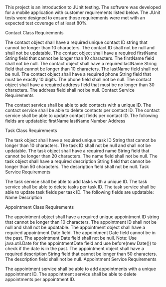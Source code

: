 This project is an introduction to JUnit testing.
The software was developed for a mobile application with customer requirements listed below.
The JUnit tests were designed to ensure those requirements were met with an expected test coverage of at least 80%.


Contact Class Requirements

The contact object shall have a required unique contact ID string that cannot be longer than 10 characters. The contact ID shall not be null and shall not be updatable.
The contact object shall have a required firstName String field that cannot be longer than 10 characters. The firstName field shall not be null.
The contact object shall have a required lastName String field that cannot be longer than 10 characters. The lastName field shall not be null.
The contact object shall have a required phone String field that must be exactly 10 digits. The phone field shall not be null.
The contact object shall have a required address field that must be no longer than 30 characters. The address field shall not be null.
Contact Service Requirements

The contact service shall be able to add contacts with a unique ID.
The contact service shall be able to delete contacts per contact ID.
The contact service shall be able to update contact fields per contact ID. The following fields are updatable:
firstName
lastName
Number
Address

Task Class Requirements

The task object shall have a required unique task ID String that cannot be longer than 10 characters. The task ID shall not be null and shall not be updatable.
The task object shall have a required name String field that cannot be longer than 20 characters. The name field shall not be null.
The task object shall have a required description String field that cannot be longer than 50 characters. The description field shall not be null.
Task Service Requirements

The task service shall be able to add tasks with a unique ID.
The task service shall be able to delete tasks per task ID.
The task service shall be able to update task fields per task ID. The following fields are updatable:
Name
Description

Appointment Class Requirements

The appointment object shall have a required unique appointment ID string that cannot be longer than 10 characters. The appointment ID shall not be null and shall not be updatable.
The appointment object shall have a required appointment Date field. The appointment Date field cannot be in the past. The appointment Date field shall not be null.
Note: Use java.util.Date for the appointmentDate field and use before(new Date()) to check if the date is in the past.
The appointment object shall have a required description String field that cannot be longer than 50 characters. The description field shall not be null.
Appointment Service Requirements

The appointment service shall be able to add appointments with a unique appointment ID.
The appointment service shall be able to delete appointments per appointment ID.

